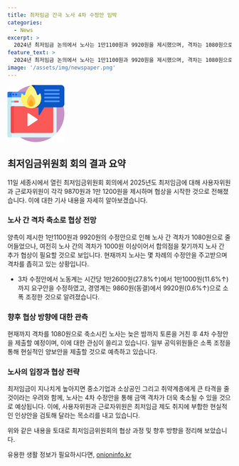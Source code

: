```yaml
---
title: 최저임금 간극 노사 4차 수정안 임박
categories:
  - News
excerpt: >
  2024년 최저임금 논의에서 노사는 1만1100원과 9920원을 제시했으며, 격차는 1080원으로 줄어들었다. 이에 노사는 추가 수정안을 주고 받으며 합의를 모색 중이며, 노사간 격차가 1000원 이상이어서 논의가 계속될 것으로 예상된다. 최저임금위원회는 2차와 3차 수정안을 발표하며 노동계는 시간당 1만2600원에서 1만1000원까지 수정하였고, 경영계는 9860원에서 9920원까지 소폭 조정했다. 격차는 여전히 크지만, 노사는 늦은 밤까지 토론을 진행하고 4차 수정안을 제출할 예정으로 보인다.
feature_text: >
  2024년 최저임금 논의에서 노사는 1만1100원과 9920원을 제시했으며, 격차는 1080원으로 줄어들었다. 이에 노사는 추가 수정안을 주고 받으며 합의를 모색 중이며, 노사간 격차가 1000원 이상이어서 논의가 계속될 것으로 예상된다. 최저임금위원회는 2차와 3차 수정안을 발표하며 노동계는 시간당 1만2600원에서 1만1000원까지 수정하였고, 경영계는 9860원에서 9920원까지 소폭 조정했다. 격차는 여전히 크지만, 노사는 늦은 밤까지 토론을 진행하고 4차 수정안을 제출할 예정으로 보인다.
image: '/assets/img/newspaper.png'
---
```


<p><img src="/assets/img/news.png" alt="rentncar 속보" /></p>

<h2>최저임금위원회 회의 결과 요약</h2>

<p>11일 세종시에서 열린 최저임금위원회 회의에서 2025년도 최저임금에 대해 사용자위원과 근로자위원이 각각 9870원과 1만 1200원을 제시하며 협상을 시작한 것으로 전해졌습니다. 이에 대한 기사 내용을 자세히 알아보겠습니다.</p>

<h3>노사 간 격차 축소로 협상 전망</h3>

<p data-ke-size="size16">양측이 제시한 1만1100원과 9920원의 수정안으로 인해 노사 간 격차가 1080원으로 줄어들었으나, 여전히 노사 간의 격차가 1000원 이상이어서 합의점을 찾기까지 노사 간 추가 협상이 필요할 것으로 보입니다. 현재까지 노사는 몇 차례의 수정안을 주고받으며 격차를 좁히고 있는 상황입니다.</p>

<ul>
<li>3차 수정안에서 노동계는 시간당 1만2600원(27.8%↑)에서 1만1000원(11.6%↑)까지 요구안을 수정하였고, 경영계는 9860원(동결)에서 9920원(0.6%↑)으로 소폭 조정한 것으로 알려졌습니다.</li>
</ul>

<h3>향후 협상 방향에 대한 관측</h3>

<p data-ke-size="size16">현재까지 격차를 1080원으로 축소시킨 노사는 늦은 밤까지 토론을 거친 후 4차 수정안을 제출할 예정이며, 이에 대한 관심이 쏠리고 있습니다. 일부 공익위원들은 소폭 조정을 통해 현실적인 양보안을 제출할 것으로 예측하고 있습니다.</p>

<h3>노사의 입장과 협상 전략</h3>

<p data-ke-size="size16">최저임금이 지나치게 높아지면 중소기업과 소상공인 그리고 취약계층에게 큰 타격을 줄 것이라는 우려와 함께, 노사는 4차 수정안을 통해 금액 격차가 더욱 축소될 수 있을 것으로 예상됩니다. 이에, 사용자위원과 근로자위원은 최저임금 제도 취지에 부합한 현실적인 인상안을 검토해 달라는 목소리를 내고 있습니다.</p>

<p>위와 같은 내용을 토대로 최저임금위원회의 협상 과정 및 향후 방향을 정리해 보았습니다.</p>
유용한 생활 정보가 필요하시다면, <a href="https://onioninfo.kr" rel="dofollow">onioninfo.kr</a>


